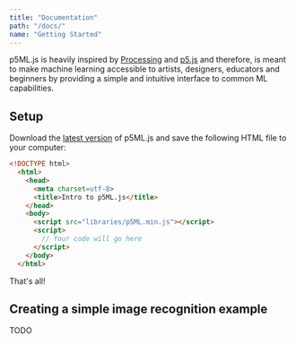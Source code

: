 ```yaml
---
title: "Documentation"
path: "/docs/"
name: "Getting Started"
---
```


p5ML.js is heavily inspired by [Processing](https://processing.org/) and [p5.js](https://p5js.org/) and therefore, is meant to make machine learning accessible to artists, designers, educators and beginners by providing a simple and intuitive interface to common ML capabilities.

## Setup

Download the [latest version](https://github.com/ITPNYU/p5-deeplearn-js) of p5ML.js and save the following HTML file to your computer:

```html
<!DOCTYPE html>
  <html>
    <head>
      <meta charset=utf-8>
      <title>Intro to p5ML.js</title>
    </head>
    <body>
      <script src="libraries/p5ML.min.js"></script>
      <script>
        // Your code will go here 
      </script>
    </body>
  </html>
```

That's all!

## Creating a simple image recognition example

TODO

